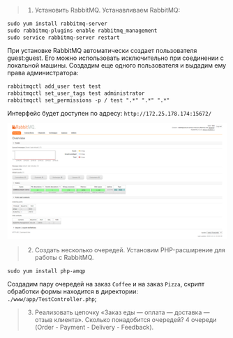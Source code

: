 > 1. Установить RabbitMQ.
Устанавливаем RabbitMQ:
```
sudo yum install rabbitmq-server
sudo rabbitmq-plugins enable rabbitmq_management
sudo service rabbitmq-server restart
```
При установке RabbitMQ автоматически создает пользователя guest:guest. Его можно использовать исключительно при 
соединении с локальной машины. Создадим еще одного пользователя и выдадим ему права администратора:
```
rabbitmqctl add_user test test
rabbitmqctl set_user_tags test administrator
rabbitmqctl set_permissions -p / test ".*" ".*" ".*"
``` 

Интерфейс будет доступен по адресу: `http://172.25.178.174:15672/`

![img 1](https://github.com/Lisergide/gb-hl-11.19/blob/lesson-7/lesson-7/img/1.png)

> 2. Создать несколько очередей.
Установим PHP-расширение для работы с RabbitMQ.
```
sudo yum install php-amqp
```
Создадим пару очередей на заказ `Coffee` и на заказ `Pizza`, скрипт обработки формы находится в директории:
`./www/app/TestController.php`;

> 3. Реализовать цепочку «Заказ еды — оплата — доставка — отзыв клиента». Сколько понадобится очередей?
4 очереди (Order - Payment - Delivery - Feedback).

